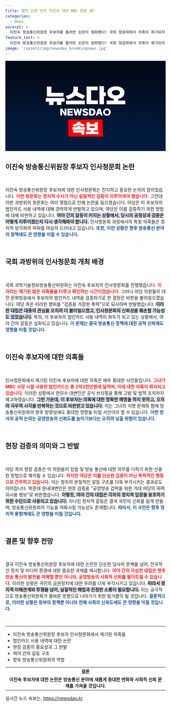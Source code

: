 ```yaml
---
title: 법카 논란 민주 이진숙 대전 MBC 방문 왜?
categories:
  - News
excerpt: >
  이진숙 방송통신위원장 후보자를 둘러싼 논란이 점화됐다! 국회 청문회에서 의혹이 제기되자, 야당은 MBC의 법인카드 내역 공개를 요구하며 현장 검증에 나섰다. 여당은 이를 강력 반발하며 진실 공방이 격화되고 있다. 과연 이 후보자의 운명은?
feature_text: >
  이진숙 방송통신위원장 후보자를 둘러싼 논란이 점화됐다! 국회 청문회에서 의혹이 제기되자, 야당은 MBC의 법인카드 내역 공개를 요구하며 현장 검증에 나섰다. 여당은 이를 강력 반발하며 진실 공방이 격화되고 있다. 과연 이 후보자의 운명은?
image: '/assets/img/newsdao_breakingnews.jpg'
---
```


<p><img src="/assets/img/newsdao_breakingnews.jpg" alt="firstkoreanews 속보" /></p>

<h2 data-ke-size="size26">이진숙 방송통신위원장 후보자 인사청문회 논란</h2>

<p data-ke-size="size16">&nbsp;</p>

<p data-ke-size="size16">이진숙 방송통신위원장 후보자에 대한 인사청문회는 진지하고 중요한 논의의 장이었습니다. <b><span style="color: #ee2323;">이번 청문회는 정치적 수사가 아닌 실질적인 검증이 이루어져야 했습니다.</span></b> 그런데 이번 과방위의 청문회는 여러 쟁점으로 인해 논란을 일으켰습니다. 야당은 이 후보자의 법인카드 사용 내역에 대해 강력하게 반발하고 있으며, 여당은 이를 검증하기 위한 방법에 대해 비판하고 있습니다. <b><span style="background-color: #21538527;">여야 간의 갈등이 커지는 상황에서, 당시의 공정성과 검증은 어떻게 이루어졌는지 다시 생각해봐야 합니다.</span></b> 인사청문회 과정에서의 특정 의혹들은 정치적 양극화의 여파를 여실히 드러내고 있습니다. <b><span style="color: #1a5490;">또한, 이런 상황은 향후 방송통신 분야의 정책에도 큰 영향을 미칠 수 있습니다.</span></b></p>

<p data-ke-size="size16">&nbsp;</p>

<h2 data-ke-size="size26">국회 과방위의 인사청문회 개최 배경</h2>

<p data-ke-size="size16">&nbsp;</p>

<p data-ke-size="size16">국회 과학기술정보방송통신위원회는 이진숙 후보자의 인사청문회를 진행했습니다. <b><span style="color: #ee2323;">이 자리는 제기된 많은 의혹들을 다루고 확인하는 시간이었습니다.</span></b> 그러나 야당 의원들이 대전 문화방송에서 후보자의 법인카드 내역을 검증하기로 한 결정은 비판을 불러일으켰습니다. 여당 측은 이러한 행위를 "검증을 가장한 폭력"으로 묘사하며 반발했습니다. <b><span style="background-color: #21538527;">이러한 대립은 대중의 관심을 오히려 더 불러일으켰고, 인사청문회의 신뢰성을 훼손할 가능성도 있었습니다.</span></b> 특히, 이 후보자의 법인카드 사용 내역이 화두가 되고 있는 상황에서, 여야 간의 갈등은 심화되고 있습니다. <b><span style="color: #1a5490;">이 문제는 결국 방송통신 정책에 대한 공적 신뢰에도 영향을 미칠 것입니다.</span></b></p>

<p data-ke-size="size16">&nbsp;</p>

<h2 data-ke-size="size26">이진숙 후보자에 대한 의혹들</h2>

<p data-ke-size="size16">&nbsp;</p>

<p data-ke-size="size16">인사청문회에서 제기된 이진숙 후보자에 대한 의혹은 매우 중대한 사안들입니다. <b><span style="color: #ee2323;">그녀가 MBC 사장 시절 사용한 법인카드는 총 2억3천만원에 달하며, 이에 대한 의혹이 회자되고 있습니다.</span></b> 이러한 상황에서 한민수 대변인은 공식 브리핑을 통해 고발 및 법적 조치까지 예고하였습니다. <b><span style="background-color: #21538527;">그런 가운데, 이 후보자는 의혹에 대한 명확한 해명을 하지 못하고, 오히려 극우적 시각을 반복하는 것으로 비판받고 있습니다.</span></b> 이는 그녀의 지명 문제와 함께 방송통신위원회의 향후 방향성에도 중대한 영향을 미칠 사안이라 할 수 있습니다. <b><span style="color: #1a5490;">이런 방식의 공적 논의는 공영방송의 신뢰도를 높이기보다는 오히려 낮출 위험이 있습니다.</span></b></p>

<p data-ke-size="size16">&nbsp;</p>

<h2 data-ke-size="size26">현장 검증의 의미와 그 반발</h2>

<p data-ke-size="size16">&nbsp;</p>

<p data-ke-size="size16">야당 측의 현장 검증은 이 의원들이 입법 및 방송 통신에 대한 의무를 다하기 위한 신중한 방법으로 해석될 수 있습니다. <b><span style="color: #ee2323;">하지만 여당은 이를 단순한 검증이 아닌 폭력적인 행동으로 간주하고 있습니다.</span></b> 이는 정치의 본질적인 갈등 구조를 더욱 부각시키는 결과로도 이어집니다. 박준태 원내대변인은 현장 검증을 "공영방송 겁박을 위한 거대 야당의 위력과시용 행보"로 비판했습니다. <b><span style="background-color: #21538527;">이렇듯, 여야 간의 대립은 각자의 정치적 입장을 옹호하기 위한 수단으로 사용되고 있습니다.</span></b> 지나친 정치적 갈등은 결국 국민의 신뢰를 잃게 만들며, 방송통신위원회의 기능을 약화시킬 가능성도 존재합니다. <b><span style="color: #1a5490;">따라서, 이 사안은 향후 정치적 풍향계에도 큰 영향을 미칠 것입니다.</span></b></p>

<p data-ke-size="size16">&nbsp;</p>

<h2 data-ke-size="size26">결론 및 향후 전망</h2>

<p data-ke-size="size16">&nbsp;</p>

<p data-ke-size="size16">결국 이진숙 방송통신위원장 후보자에 대한 논란은 단순한 당사자 문제를 넘어, 전국적인 정치 및 미디어 환경에 대한 중요한 과제를 제시합니다. <b><span style="color: #ee2323;">여야 간의 극심한 대립은 향후 방송 통신의 발전을 저해할 뿐만 아니라, 공영방송의 사회적 신뢰를 떨어트릴 수 있습니다.</span></b> 이러한 상황은 국민의 금권정치에 대한 우려를 더욱 부각시키고 있습니다. <b><span style="background-color: #21538527;">따라서 정치적 이해관계와 투쟁을 넘어, 실질적인 해법과 진정한 소통이 필요합니다.</span></b> 이는 궁극적으로 방송통신위원회가 올바른 방향으로 나아가기 위한 밑거름이 될 것입니다. <b><span style="color: #1a5490;">결론적으로, 이러한 상황은 정부의 정책뿐 아니라 전체 사회의 신뢰도에도 큰 영향을 미칠 것입니다.</span></b></p>

<p data-ke-size="size16">&nbsp;</p>

<hr>

<ul>
  <li>이진숙 방송통신위원장 후보자 인사청문회에서 제기된 의혹들</li>
  <li>법인카드 사용 내역에 대한 논란</li>
  <li>현장 검증의 중요성과 그 반발</li>
  <li>여야 간의 갈등 구조</li>
  <li>향후 방송통신위원회의 역할</li>
</ul>

<table style="width: 100%; border-collapse: collapse;">
  <tr>
    <td style="text-align: center; height: 17px;"><b>결론</b></td>
  </tr>
  <tr>
    <td style="text-align: center; height: 17px;"><b>이진숙 후보자에 대한 논란은 방송통신 분야에 새롭게 중대한 변화와 사회적 신뢰 문제를 가져올 것입니다.</b></td>
  </tr>
</table>
실시간 뉴스 속보는, <a href="https://newsdao.kr" rel="dofollow">https://newsdao.kr</a>



